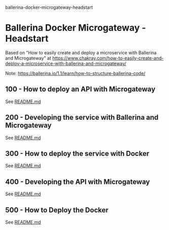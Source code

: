 ballerina-docker-microgateway-headstart
# Ballerina Docker Microgateway - Headstart

Based on "How to easily create and deploy a microservice with Ballerina and Microgateway" at https://www.chakray.com/how-to-easily-create-and-deploy-a-microservice-with-ballerina-and-microgateway/

Note: https://ballerina.io/1.1/learn/how-to-structure-ballerina-code/

## 100 - How to deploy an API with Microgateway
See [README.md](./100/README.md)

## 200 - Developing the service with Ballerina and Microgateway
See [README.md](./200/README.md)

## 300 - How to deploy the service with Docker
See [README.md](./300/README.md)

## 400 - Developing the API with Microgateway
See [README.md](./400/README.md)

## 500 - How to Deploy the Docker
See [README.md](./500/README.md)
